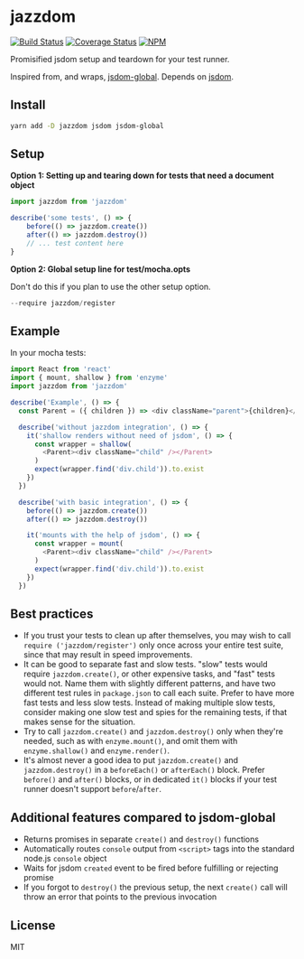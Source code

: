 # jazzdom

[![Build Status][travis-image]][travis-url]
[![Coverage Status][coveralls-image]][coveralls-url]
[![NPM][npm-image]][npm-url]

Promisified jsdom setup and teardown for your test runner.

Inspired from, and wraps, [jsdom-global](https://github.com/rstacruz/jsdom-global).
Depends on [jsdom](https://github.com/tmpvar/jsdom).

## Install

```sh
yarn add -D jazzdom jsdom jsdom-global
```

## Setup

**Option 1: Setting up and tearing down for tests that need a document object**

```js
import jazzdom from 'jazzdom'

describe('some tests', () => {
    before(() => jazzdom.create())
    after(() => jazzdom.destroy())
    // ... test content here
}
```

**Option 2: Global setup line for test/mocha.opts**

Don't do this if you plan to use the other setup option.

```js
--require jazzdom/register
```

## Example

In your mocha tests:

```js
import React from 'react'
import { mount, shallow } from 'enzyme'
import jazzdom from 'jazzdom'

describe('Example', () => {
  const Parent = ({ children }) => <div className="parent">{children}</div>

  describe('without jazzdom integration', () => {
    it('shallow renders without need of jsdom', () => {
      const wrapper = shallow(
        <Parent><div className="child" /></Parent>
      )
      expect(wrapper.find('div.child')).to.exist
    })
  })

  describe('with basic integration', () => {
    before(() => jazzdom.create())
    after(() => jazzdom.destroy())

    it('mounts with the help of jsdom', () => {
      const wrapper = mount(
        <Parent><div className="child" /></Parent>
      )
      expect(wrapper.find('div.child')).to.exist
    })
  })
```

## Best practices

* If you trust your tests to clean up after themselves, you may wish to call `require ('jazzdom/register')` only once across your entire test suite, since that may result in speed improvements.
* It can be good to separate fast and slow tests. "slow" tests would require `jazzdom.create()`, or other expensive tasks, and "fast" tests would not. Name them with slightly different patterns, and have two different test rules in `package.json` to call each suite. Prefer to have more fast tests and less slow tests. Instead of making multiple slow tests, consider making one slow test and spies for the remaining tests, if that makes sense for the situation.
* Try to call `jazzdom.create()` and `jazzdom.destroy()` only when they're needed, such as with `enzyme.mount()`, and omit them with `enzyme.shallow()` and `enzyme.render()`.
* It's almost never a good idea to put `jazzdom.create()` and `jazzdom.destroy()` in a `beforeEach()` or `afterEach()` block. Prefer `before()` and `after()` blocks, or in dedicated `it()` blocks if your test runner doesn't support `before`/`after`.

## Additional features compared to jsdom-global

* Returns promises in separate `create()` and `destroy()` functions
* Automatically routes `console` output from `<script>` tags into the standard node.js `console` object
* Waits for jsdom `created` event to be fired before fulfilling or rejecting promise
* If you forgot to `destroy()` the previous setup, the next `create()` call will throw an error that points to the previous invocation

## License

MIT

[travis-image]: https://travis-ci.org/mwolson/jazzdom.svg?branch=master
[travis-url]: https://travis-ci.org/mwolson/jazzdom

[coveralls-image]: https://coveralls.io/repos/github/mwolson/jazzdom/badge.svg?branch=master
[coveralls-url]: https://coveralls.io/github/mwolson/jazzdom?branch=master

[npm-image]: https://img.shields.io/npm/v/jazzdom.svg
[npm-url]: https://www.npmjs.com/package/jazzdom
